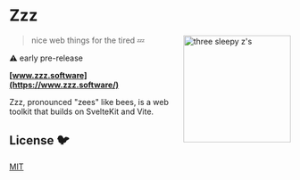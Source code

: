 # Zzz

[<img src="/static/logo.svg" alt="three sleepy z's" align="right" width="192" height="192">](https://www.zzz.software/)

> nice web things for the tired 💤

⚠️ early pre-release

**[www.zzz.software](https://www.zzz.software/)**

Zzz, pronounced "zees" like bees,
is a web toolkit that builds on SvelteKit and Vite.

## License 🐦

[MIT](LICENSE)
